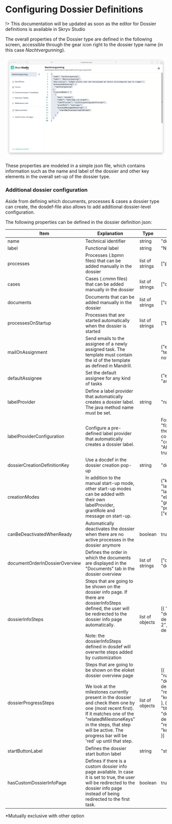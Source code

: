 # Configuring Dossier Definitions

!> This documentation will be updated as soon as the editor for Dossier definitions is available in Skryv Studio

The overall properties of the Dossier type are defined in the following screen, accessible through the gear icon right to the dossier type name (in this case *Nachtvergunning*).

![Image](../_media/studio-dosdef.png)

 These properties are modeled in a simple json file, which contains information such as the name and label of the dossier and other key elements in the overall set-up of the dossier type.
### Additional dossier configuration
Aside from defining which documents, processes & cases a dossier type can create, the dosdef-file also allows to add additional dossier-level configuration.

The following properties can be defined in the dossier definition json:

| Item                           | Explanation                                                                                                                                                                                                                                                                                                                      | Type            | Example                                                                                                                                                                                                                                                   | Mandatory? |
|--------------------------------|----------------------------------------------------------------------------------------------------------------------------------------------------------------------------------------------------------------------------------------------------------------------------------------------------------------------------------|-----------------|-----------------------------------------------------------------------------------------------------------------------------------------------------------------------------------------------------------------------------------------------------------|------------|
| name                           | Technical identifier                                                                                                                                                                                                                                                                                                             | string          | "dossier\_name"                                                                                                                                                                                                                                           | Yes        |
| label                          | Functional label                                                                                                                                                                                                                                                                                                                 | string          | "Name of the dossier"                                                                                                                                                                                                                                     | Yes        |
| processes                      | Processes (.bpmn files) that can be added manually in the dossier                                                                                                                                                                                                                                                                | list of strings | \["process\_1", "process\_2"\]                                                                                                                                                                                                                            | Yes\*      |
| cases                          | Cases (.cmmn files) that can be added manually in the dossier                                                                                                                                                                                                                                                                    | list of strings | \["case\_1", "case\_2"\]                                                                                                                                                                                                                                  |            |
| documents                      | Documents that can be added manually in the dossier                                                                                                                                                                                                                                                                              | list of strings | \["document\_1"\]                                                                                                                                                                                                                                         |            |
| processesOnStartup             | Processes that are started automatically when the dossier is started                                                                                                                                                                                                                                                             | list of strings | \["bulk\_print"\]                                                                                                                                                                                                                                         | Yes\*      |
| mailOnAssignment               | Send emails to the assignee of a newly assigned task. The template must contain the id of the template as defined in Mandrill.                                                                                                                                                                                                   |                 | {"enabled": true,  <br>"template": "viaa-task-notification"}                                                                                                                                                                                              |            |
| defaultAssignee                | Set the default assignee for any kind of tasks                                                                                                                                                                                                                                                                                   |                 | {"enabled": false,  <br>"assignee": "jimmy"}                                                                                                                                                                                                              |            |
| labelProvider                  | Define a label provider that automatically creates a dossier label. The java method name must be set.                                                                                                                                                                                                                            | string          | "nameOfTheLabelProvider"                                                                                                                                                                                                                                  |            |
| labelProviderConfiguration | Configure a pre-defined label provider that automatically creates a dossier label. | | For a fixed label: {"type": "fixed", "fixedLabel": "This is the label"}. For a label with a counter: {"type": "counter", "counterLabel": "ABC","includeYearPrefix": true,"counterDigits": 5}.
| dossierCreationDefinitionKey   | Use a docdef in the dossier creation pop-up                                                                                                                                                                                                                                                                                      | string          | "document\_1"                                                                                                                                                                                                                                             |            |
| creationModes                  | In addition to the manual start-up mode, other start-up modes can be added with their own labelProvider, grantRole and message on start-up.                                                                                                                                                                                      |                 | {"key": "eLoket",  <br>"label": "Aanvraag via eLoket",  <br>"labelProvider": "eLoketLabelProvider",  <br>"grantRole": "aanvrager",  <br>"processMessagesOnStartup": \["eloket"\]}                                                                         |            |
| canBeDeactivatedWhenReady      | Automatically deactivates the dossier when there are no active processes in the dossier anymore                                                                                                                                                                                                                                  | boolean         | true                                                                                                                                                                                                                                                      |            |
| documentOrderInDossierOverview | Defines the order in which the documents are displayed in the "Documents" tab in the dossier overview                                                                                                                                                                                                                            | list of strings | \["document\_1", "document\_2"\]                                                                                                                                                                                                                          |            |
| dossierInfoSteps | Steps that are going to be shown on the dossier info page. If there are dossierInfoSteps defined, the user will be redirected to the dossier info page automatically.<br><br>Note: the dossierInfoSteps defined in dosdef will overwrite steps added by customization | list of objects | \[{ "title": "step 1", "description": "step 1 description" }, { "title": "step 2", "description": "step 2 description" }\]                                                                                                                                |            |
| dossierProgressSteps           | Steps that are going to be shown on the eloket dossier overview page<br><br>We look at the milestones currently present in the dossier and check them one by one (most recent first). If it matches one of the "relatedMilestoneKeys" in the steps, that step will be active. The progress bar will be 'red' up until that step. | list of objects | \[{  <br>"name": "step 1",  <br>"description": "step 1 description",  <br>"relatedMilestoneKey": "key\_for\_step\_1"  <br>}, {  <br>"title": "step 2",  <br>"description": "step 2 description",  <br>"relatedMilestoneKey": "key\_for\_step\_2"  <br>}\] |            |
| startButtonLabel               | Defines the dossier start button label                                                                                                                                                                                                                                                                                           | string          | "start new x dossier"                                                                                                                                                                                                                                     |            |
| hasCustomDossierInfoPage | Defines if there is a custom dossier info page available. In case it is set to true, the user will be redirected to the dossier info page instead of being redirected to the first task. | boolean | true

\*Mutually exclusive with other option
